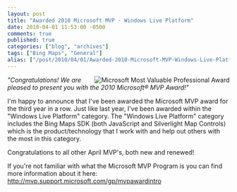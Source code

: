 ```yaml
---
layout: post
title: "Awarded 2010 Microsoft MVP - Windows Live Platform"
date: 2010-04-01 11:53:00 -0500
comments: true
published: true
categories: ["blog", "archives"]
tags: ["Bing Maps", "General"]
alias: ["/post/2010/04/01/Awarded-2010-Microsoft-MVP-Windows-Live-Platform", "/post/2010/04/01/awarded-2010-microsoft-mvp-windows-live-platform"]
---
```

<!-- more -->
<p><img style="float: right;" src="/images/postsMVP_Logo_Horizontal.png" alt="Microsoft Most Valuable Professional Award" /><em>"Congratulations! We are pleased to present you with the 2010 Microsoft&reg;  MVP Award!"</em></p>
<p>I'm happy to announce that I've been awarded the Microsoft MVP award for the third year in a row. Just like last year, I've been awarded within the "Windows Live Platform" category. The "Windows Live Platform" category includes the Bing Maps SDK (both JavaScript and Silverlight Map Controls) which is the product/technology that I work with and help out others with the most in this category.</p>
<p>Congratulations to all other April MVP's, both new and renewed!</p>
<p>If you're not familiar with what the Microsoft MVP Program is you can find more information about it here: <a rel="nofollow" href="http://mvp.support.microsoft.com/gp/mvpawardintro">http://mvp.support.microsoft.com/gp/mvpawardintro</a></p>
